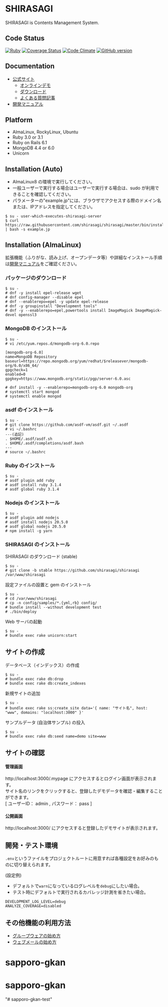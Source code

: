 # SHIRASAGI

SHIRASAGI is Contents Management System.

## Code Status

[![Ruby](https://github.com/shirasagi/shirasagi/actions/workflows/ruby.yml/badge.svg)](https://github.com/shirasagi/shirasagi/actions/workflows/ruby.yml)
[![Coverage Status](https://coveralls.io/repos/shirasagi/shirasagi/badge.png)](https://coveralls.io/r/shirasagi/shirasagi)
[![Code Climate](https://api.codeclimate.com/v1/badges/e6274965ec75ce8fd605/test_coverage)](https://codeclimate.com/github/shirasagi/shirasagi/test_coverage)
[![GitHub version](https://badge.fury.io/gh/shirasagi%2Fshirasagi.svg)](http://badge.fury.io/gh/shirasagi%2Fshirasagi)

## Documentation

- [公式サイト](http://ss-proj.org/)
  - [オンラインデモ](https://www.ss-proj.org/download/demo.html)
  - [ダウンロード](https://www.ss-proj.org/download/)
  - [よくある質問記事](https://www.ss-proj.org/faq/docs/)
- [開発マニュアル](http://shirasagi.github.io/)

## Platform

- AlmaLinux, RockyLinux, Ubuntu
- Ruby 3.0 or 3.1
- Ruby on Rails 6.1
- MongoDB 4.4 or 6.0
- Unicorn

## Installation (Auto)

- AlmaLinux8 の環境で実行してください。<br />
- 一般ユーザーで実行する場合はユーザーで実行する場合は、sudo が利用できることを確認してください。<br />
- パラメーターの"example.jp"には、ブラウザでアクセスする際のドメイン名または、IPアドレスを指定してください。<br />

```
$ su - user-which-executes-shirasagi-server
$ curl https://raw.githubusercontent.com/shirasagi/shirasagi/master/bin/install.sh | bash -s example.jp
```

## Installation (AlmaLinux)

拡張機能（ふりがな、読み上げ、オープンデータ等）や詳細なインストール手順は[開発マニュアル](http://shirasagi.github.io/)をご確認ください。

### パッケージのダウンロード

```
$ su -
# dnf -y install epel-release wget
# dnf config-manager --disable epel
# dnf --enablerepo=epel -y update epel-release
# dnf -y groupinstall "Development tools"
# dnf -y --enablerepo=epel,powertools install ImageMagick ImageMagick-devel openssl3
```

### MongoDB のインストール

```
$ su -
# vi /etc/yum.repos.d/mongodb-org-6.0.repo
```

```
[mongodb-org-6.0]
name=MongoDB Repository
baseurl=https://repo.mongodb.org/yum/redhat/$releasever/mongodb-org/6.0/x86_64/
gpgcheck=1
enabled=0
gpgkey=https://www.mongodb.org/static/pgp/server-6.0.asc
```

```
# dnf install -y --enablerepo=mongodb-org-6.0 mongodb-org
# systemctl start mongod
# systemctl enable mongod
```

### asdf のインストール

```
$ su -
# git clone https://github.com/asdf-vm/asdf.git ~/.asdf
# vi ~/.bashrc
---(追記)
. $HOME/.asdf/asdf.sh
. $HOME/.asdf/completions/asdf.bash
---
# source ~/.bashrc
```

### Ruby のインストール

```
$ su -
# asdf plugin add ruby
# asdf install ruby 3.1.4
# asdf global ruby 3.1.4
```

### Nodejs のインストール

```
$ su -
# asdf plugin add nodejs
# asdf install nodejs 20.5.0
# asdf global nodejs 20.5.0
# npm install -g yarn
```

### SHIRASAGI のインストール

SHIRASAGI のダウンロード (stable)

```
$ su -
# git clone -b stable https://github.com/shirasagi/shirasagi /var/www/shirasagi
```

設定ファイルの設置と gem のインストール

```
$ su -
# cd /var/www/shirasagi
# cp -n config/samples/*.{yml,rb} config/
# bundle install --without development test
# ./bin/deploy
```

Web サーバの起動

```
$ su -
# bundle exec rake unicorn:start
```

## サイトの作成

データベース（インデックス）の作成

```
$ su -
# bundle exec rake db:drop
# bundle exec rake db:create_indexes
```

新規サイトの追加

```
$ su -
# bundle exec rake ss:create_site data='{ name: "サイト名", host: "www", domains: "localhost:3000" }'
```

サンプルデータ (自治体サンプル) の投入

```
$ su -
# bundle exec rake db:seed name=demo site=www
```

## サイトの確認

#### 管理画面

http://localhost:3000/.mypage にアクセスするとログイン画面が表示されます。<br />
サイト名のリンクをクリックすると、登録したデモデータを確認・編集することができます。<br />
[ ユーザーID： admin , パスワード： pass ]

#### 公開画面

http://localhost:3000/ にアクセスすると登録したデモサイトが表示されます。

## 開発・テスト環境

`.env`というファイルをプロジェクトルートに用意すれば各種設定をお好みのものに切り替えられます。

(設定例)

- デフォルトで`warn`になっているログレベルを`debug`にしたい場合。
- テスト時にデフォルトで実行されるカバレッジ計測を省きたい場合。

```
DEVELOPMENT_LOG_LEVEL=debug
ANALYZE_COVERAGE=disabled
```

## その他機能の利用方法

- [グループウェアの始め方](http://shirasagi.github.io/start/gws.html)
- [ウェブメールの始め方](http://shirasagi.github.io/start/webmail.html)
# sapporo-gkan
# sapporo-gkan
"# sapporo-gkan-test" 
